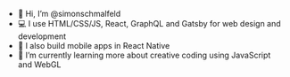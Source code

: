 - 👋 Hi, I’m @simonschmalfeld
- 💻 I use HTML/CSS/JS, React, GraphQL and Gatsby for web design and development
- 📱 I also build mobile apps in React Native
- 🌱 I’m currently learning more about creative coding using JavaScript and WebGL

<!---
simonschmalfeld/simonschmalfeld is a ✨ special ✨ repository because its `README.md` (this file) appears on your GitHub profile.
You can click the Preview link to take a look at your changes.
--->
